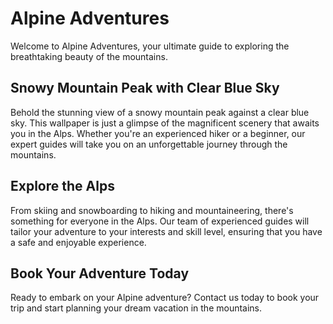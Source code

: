 <!--
Write me markdown content of website with wallpaper:

"A snowy mountain peak with a clear blue sky"

The header of the page should not be copy of the text but rather a real content of the website which is using this wallpaper.
-->

<!--font:Montserrat-->

# Alpine Adventures

Welcome to Alpine Adventures, your ultimate guide to exploring the breathtaking beauty of the mountains.

## Snowy Mountain Peak with Clear Blue Sky

Behold the stunning view of a snowy mountain peak against a clear blue sky. This wallpaper is just a glimpse of the magnificent scenery that awaits you in the Alps. Whether you're an experienced hiker or a beginner, our expert guides will take you on an unforgettable journey through the mountains.

## Explore the Alps

From skiing and snowboarding to hiking and mountaineering, there's something for everyone in the Alps. Our team of experienced guides will tailor your adventure to your interests and skill level, ensuring that you have a safe and enjoyable experience.

## Book Your Adventure Today

Ready to embark on your Alpine adventure? Contact us today to book your trip and start planning your dream vacation in the mountains.
